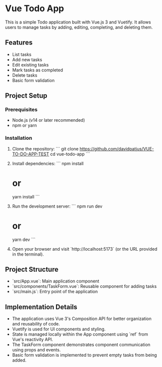 # Vue Todo App

This is a simple Todo application built with Vue.js 3 and Vuetify. It allows users to manage tasks by adding, editing, completing, and deleting them.

## Features

- List tasks
- Add new tasks
- Edit existing tasks
- Mark tasks as completed
- Delete tasks
- Basic form validation

## Project Setup

### Prerequisites

- Node.js (v14 or later recommended)
- npm or yarn

### Installation

1. Clone the repository:
   \`\`\`
   git clone https://github.com/davidpatjus/VUE-TO-DO-APP-TEST
   cd vue-todo-app
   \`\`\`

2. Install dependencies:
   \`\`\`
   npm install
   # or
   yarn install
   \`\`\`

3. Run the development server:
   \`\`\`
   npm run dev
   # or
   yarn dev
   \`\`\`

4. Open your browser and visit \`http://localhost:5173\` (or the URL provided in the terminal).

## Project Structure

- \`src/App.vue\`: Main application component
- \`src/components/TaskForm.vue\`: Reusable component for adding tasks
- \`src/main.js\`: Entry point of the application

## Implementation Details

- The application uses Vue 3's Composition API for better organization and reusability of code.
- Vuetify is used for UI components and styling.
- State is managed locally within the App component using \`ref\` from Vue's reactivity API.
- The TaskForm component demonstrates component communication using props and events.
- Basic form validation is implemented to prevent empty tasks from being added.